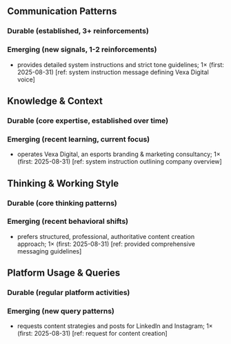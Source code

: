 ## Communication Patterns
### Durable (established, 3+ reinforcements)

### Emerging (new signals, 1-2 reinforcements)
- provides detailed system instructions and strict tone guidelines; 1× (first: 2025-08-31) [ref: system instruction message defining Vexa Digital voice]

## Knowledge & Context
### Durable (core expertise, established over time)

### Emerging (recent learning, current focus)
- operates Vexa Digital, an esports branding & marketing consultancy; 1× (first: 2025-08-31) [ref: system instruction outlining company overview]

## Thinking & Working Style
### Durable (core thinking patterns)

### Emerging (recent behavioral shifts)
- prefers structured, professional, authoritative content creation approach; 1× (first: 2025-08-31) [ref: provided comprehensive messaging guidelines]

## Platform Usage & Queries
### Durable (regular platform activities)

### Emerging (new query patterns)
- requests content strategies and posts for LinkedIn and Instagram; 1× (first: 2025-08-31) [ref: request for content creation]